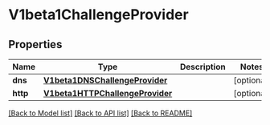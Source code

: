 # V1beta1ChallengeProvider

## Properties
Name | Type | Description | Notes
------------ | ------------- | ------------- | -------------
**dns** | [**V1beta1DNSChallengeProvider**](V1beta1DNSChallengeProvider.md) |  | [optional] 
**http** | [**V1beta1HTTPChallengeProvider**](V1beta1HTTPChallengeProvider.md) |  | [optional] 

[[Back to Model list]](../README.md#documentation-for-models) [[Back to API list]](../README.md#documentation-for-api-endpoints) [[Back to README]](../README.md)


